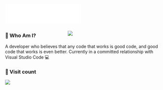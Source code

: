 ## <img src="https://raw.githubusercontent.com/imscruz/imscruz/refs/heads/main/imscruz.svg"> 
<img align="right" src="https://media2.giphy.com/media/v1.Y2lkPTc5MGI3NjExNnNmN2ptcTg1aWM0eHRpN3dxeGZqZnFpcmc3eHl4YzNrNXgxeGt4MyZlcD12MV9pbnRlcm5hbF9naWZfYnlfaWQmY3Q9Zw/3o6Zt7aSSZLX6U5WtW/giphy.gif" width="300">

### 🤔 Who Am I?
A developer who believes that any code that works is good code, and good code that works is even better. Currently in a committed relationship with Visual Studio Code 💻
<p align="left">

### 👀 Visit count
[<img align=left src="https://count.getloli.com/get/@imscruz?theme=rule34" width="550">](https://count.getloli.com/@imscruz?name=imscruz&theme=rule34&padding=7&offset=0&align=top&scale=1.5&pixelated=1&darkmode=0)

